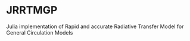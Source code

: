 # JRRTMGP

Julia implementation of
Rapid and accurate
Radiative
Transfer
Model for
General Circulation Models


